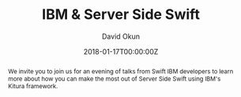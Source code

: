 ---
title: "IBM & Server Side Swift"
date: 2018-01-17T00:00:00Z
abstract: We invite you to join us for an evening of talks from Swift IBM developers to learn more about how you can make the most out of Server Side Swift using IBM's Kitura framework.
author: David Okun
geo: London, UK
location: YOOX NET-A-PORTER GROUP
location_url: https://www.meetup.com/ynaptechevents/
---